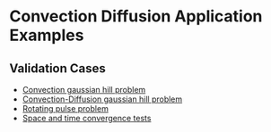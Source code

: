 # Convection Diffusion Application Examples

## Validation Cases
- [Convection gaussian hill problem](validation/gaussian_hill_explicit)
- [Convection-Diffusion gaussian hill problem](validation/gaussian_hill_with_diffusion_explicit)
- [Rotating pulse problem](validation/rotating_pulse_explicit)
- [Space and time convergence tests](validation/space_time_convergence_test)

